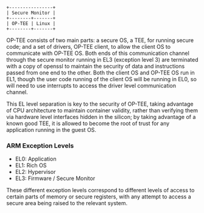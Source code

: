 
```
+----------------+
| Secure Monitor |
+--------+-------+
| OP-TEE | Linux |
+--------+-------+
```

OP-TEE consists of two main parts: a secure OS, a TEE, for running secure code; and a set of drivers, OP-TEE client, to allow the client OS to communicate with OP-TEE OS. Both ends of this communication channel through the secure monitor running in EL3 (exception level 3) are terminated with a copy of openssl to maintain the security of data and instructions passed from one end to the other. Both the client OS and OP-TEE OS run in EL1, though the user code running of the client OS will be running in EL0, so will need to use interrupts to access the driver level communication channel.

This EL level separation is key to the security of OP-TEE, taking advantage of CPU architecture to maintain container validity, rather than verifying them via hardware level interfaces hidden in the silicon; by taking advantage of a known good TEE, it is allowed to become the root of trust for any application running in the guest OS.

### ARM Exception Levels

- EL0: Application
- EL1: Rich OS
- EL2: Hypervisor
- EL3: Firmware / Secure Monitor

These different exception levels correspond to different levels of access to certain parts of memory or secure registers, with any attempt to access a secure area being raised to the relevant system.

